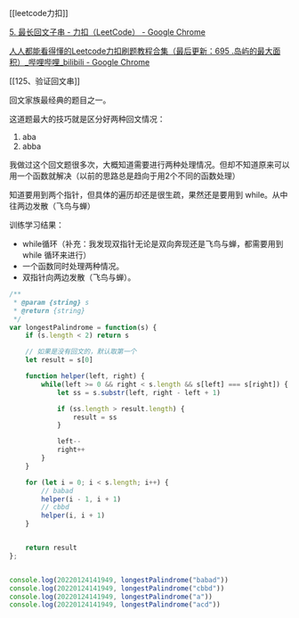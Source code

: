 [[leetcode力扣]]

[5. 最长回文子串 - 力扣（LeetCode） - Google Chrome](https://leetcode-cn.com/problems/longest-palindromic-substring/submissions/)

[人人都能看得懂的Leetcode力扣刷题教程合集（最后更新：695 .岛屿的最大面积）_哔哩哔哩_bilibili - Google Chrome](https://www.bilibili.com/video/BV1wA411b7qZ?p=4)

[[125、验证回文串]]

回文家族最经典的题目之一。

这道题最大的技巧就是区分好两种回文情况：
1. aba
2. abba

我做过这个回文题很多次，大概知道需要进行两种处理情况。但却不知道原来可以用一个函数就解决（以前的思路总是趋向于用2个不同的函数处理）

知道要用到两个指针，但具体的遍历却还是很生疏，果然还是要用到 while。从中往两边发散（飞鸟与蝉）

训练学习结果：
- while循环（补充：我发现双指针无论是双向奔现还是飞鸟与蝉，都需要用到 while 循环来进行）
- 一个函数同时处理两种情况。
- 双指针向两边发散（飞鸟与蝉）。

```javascript
/**
 * @param {string} s
 * @return {string}
 */
var longestPalindrome = function(s) {
    if (s.length < 2) return s

    // 如果是没有回文的，默认取第一个
    let result = s[0]

    function helper(left, right) {
        while(left >= 0 && right < s.length && s[left] === s[right]) {
            let ss = s.substr(left, right - left + 1)

            if (ss.length > result.length) {
                result = ss
            }

            left--
            right++
        }
    }

    for (let i = 0; i < s.length; i++) {
        // babad 
        helper(i - 1, i + 1)
        // cbbd
        helper(i, i + 1)
    }


    return result
};


console.log(20220124141949, longestPalindrome("babad"))
console.log(20220124141949, longestPalindrome("cbbd"))
console.log(20220124141949, longestPalindrome("a"))
console.log(20220124141949, longestPalindrome("acd"))

```